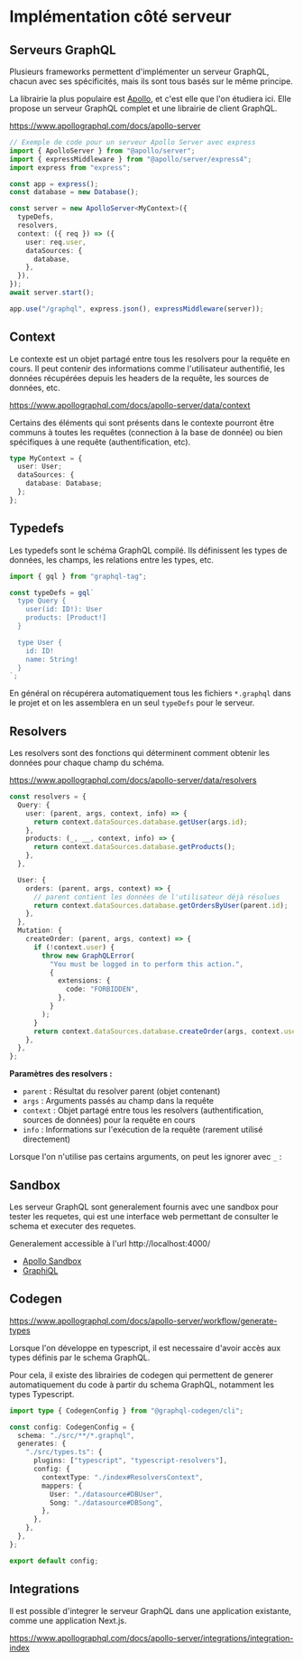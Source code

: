 # Implémentation côté serveur

## Serveurs GraphQL

Plusieurs frameworks permettent d'implémenter un serveur GraphQL, chacun avec ses spécificités, mais ils sont tous basés sur le même principe.

La librairie la plus populaire est [Apollo](https://www.apollographql.com/), et c'est elle que l'on étudiera ici. Elle propose un serveur GraphQL complet et une librairie de client GraphQL.

https://www.apollographql.com/docs/apollo-server

```typescript
// Exemple de code pour un serveur Apollo Server avec express
import { ApolloServer } from "@apollo/server";
import { expressMiddleware } from "@apollo/server/express4";
import express from "express";

const app = express();
const database = new Database();

const server = new ApolloServer<MyContext>({
  typeDefs,
  resolvers,
  context: ({ req }) => ({
    user: req.user,
    dataSources: {
      database,
    },
  }),
});
await server.start();

app.use("/graphql", express.json(), expressMiddleware(server));
```

## Context

Le contexte est un objet partagé entre tous les resolvers pour la requête en cours. Il peut contenir des informations comme l'utilisateur authentifié, les données récupérées depuis les headers de la requête, les sources de données, etc.

https://www.apollographql.com/docs/apollo-server/data/context

Certains des éléments qui sont présents dans le contexte pourront être communs à toutes les requêtes (connection à la base de donnée) ou bien spécifiques à une requête (authentification, etc).

```typescript
type MyContext = {
  user: User;
  dataSources: {
    database: Database;
  };
};
```

## Typedefs

Les typedefs sont le schéma GraphQL compilé. Ils définissent les types de données, les champs, les relations entre les types, etc.

```typescript
import { gql } from "graphql-tag";

const typeDefs = gql`
  type Query {
    user(id: ID!): User
    products: [Product!]
  }

  type User {
    id: ID!
    name: String!
  }
`;
```

En général on récupérera automatiquement tous les fichiers `*.graphql` dans le projet et on les assemblera en un seul `typeDefs` pour le serveur.

## Resolvers

Les resolvers sont des fonctions qui déterminent comment obtenir les données pour chaque champ du schéma.

https://www.apollographql.com/docs/apollo-server/data/resolvers

```typescript
const resolvers = {
  Query: {
    user: (parent, args, context, info) => {
      return context.dataSources.database.getUser(args.id);
    },
    products: (_, __, context, info) => {
      return context.dataSources.database.getProducts();
    },
  },

  User: {
    orders: (parent, args, context) => {
      // parent contient les données de l'utilisateur déjà résolues
      return context.dataSources.database.getOrdersByUser(parent.id);
    },
  },
  Mutation: {
    createOrder: (parent, args, context) => {
      if (!context.user) {
        throw new GraphQLError(
          "You must be logged in to perform this action.",
          {
            extensions: {
              code: "FORBIDDEN",
            },
          }
        );
      }
      return context.dataSources.database.createOrder(args, context.user);
    },
  },
};
```

**Paramètres des resolvers :**

- `parent` : Résultat du resolver parent (objet contenant)
- `args` : Arguments passés au champ dans la requête
- `context` : Objet partagé entre tous les resolvers (authentification, sources de données) pour la requête en cours
- `info` : Informations sur l'exécution de la requête (rarement utilisé directement)

Lorsque l'on n'utilise pas certains arguments, on peut les ignorer avec `_` :

## Sandbox

Les serveur GraphQL sont generalement fournis avec une sandbox pour tester les requetes, qui est une interface web permettant de consulter le schema et executer des requetes.

Generalement accessible à l'url http://localhost:4000/

- [Apollo Sandbox](https://studio.apollographql.com/sandbox/explorer?referrer=docs-content)
- [GraphiQL](https://github.com/graphql/graphiql)

## Codegen

https://www.apollographql.com/docs/apollo-server/workflow/generate-types

Lorsque l'on développe en typescript, il est necessaire d'avoir accès aux types définis par le schema GraphQL.

Pour cela, il existe des librairies de codegen qui permettent de generer automatiquement du code à partir du schema GraphQL, notamment les types Typescript.

```ts
import type { CodegenConfig } from "@graphql-codegen/cli";

const config: CodegenConfig = {
  schema: "./src/**/*.graphql",
  generates: {
    "./src/types.ts": {
      plugins: ["typescript", "typescript-resolvers"],
      config: {
        contextType: "./index#ResolversContext",
        mappers: {
          User: "./datasource#DBUser",
          Song: "./datasource#DBSong",
        },
      },
    },
  },
};

export default config;
```

## Integrations

Il est possible d'integrer le serveur GraphQL dans une application existante, comme une application Next.js.

https://www.apollographql.com/docs/apollo-server/integrations/integration-index

